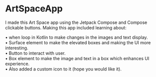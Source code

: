 # ArtSpaceApp
I made this Art Space app using the Jetpack Compose and Compose clickable buttons.
Making this app included learning  about: 

• when loop in Kotlin to make changes in the images and text display.\
• Surface element to make the elevated boxes and making the UI more interesting.\
• Button to interact with user.\
• Box element to make the image and text in a box which enhances UI experience.\
• Also added a custom icon to it (hope you would like it).
